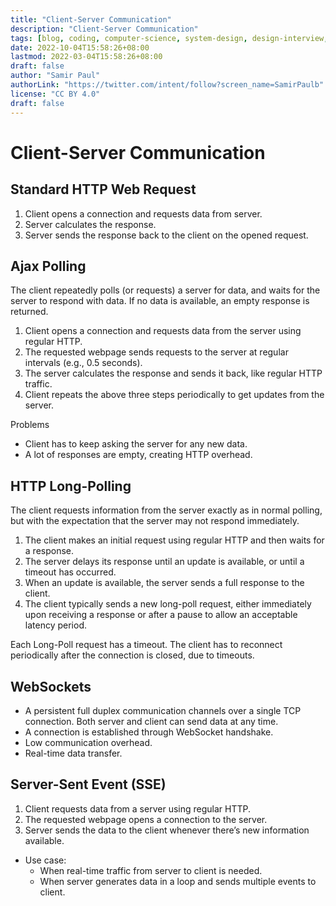 ```yaml
---
title: "Client-Server Communication"
description: "Client-Server Communication"
tags: [blog, coding, computer-science, system-design, design-interview, preparation]
date: 2022-10-04T15:58:26+08:00
lastmod: 2022-03-04T15:58:26+08:00
draft: false
author: "Samir Paul"
authorLink: "https://twitter.com/intent/follow?screen_name=SamirPaulb"
license: "CC BY 4.0"
draft: false
---
```


Client-Server Communication
====

 


## Standard HTTP Web Request
1. Client opens a connection and requests data from server.
2. Server calculates the response.
3. Server sends the response back to the client on the opened request.

## Ajax Polling
The client repeatedly polls (or requests) a server for data, and waits for the server to respond with data. If no data is available, an empty response is returned.

1. Client opens a connection and requests data from the server using regular HTTP.
2. The requested webpage sends requests to the server at regular intervals (e.g., 0.5 seconds).
3. The server calculates the response and sends it back, like regular HTTP traffic.
4. Client repeats the above three steps periodically to get updates from the server.

Problems
- Client has to keep asking the server for any new data.
- A lot of responses are empty, creating HTTP overhead.

## HTTP Long-Polling
The client requests information from the server exactly as in normal polling, but with the expectation that the server may not respond immediately.

1. The client makes an initial request using regular HTTP and then waits for a response.
2. The server delays its response until an update is available, or until a timeout has occurred.
3. When an update is available, the server sends a full response to the client.
4. The client typically sends a new long-poll request, either immediately upon receiving a response or after a pause to allow an acceptable latency period.

Each Long-Poll request has a timeout. The client has to reconnect periodically after the connection is closed, due to timeouts.

## WebSockets
- A persistent full duplex communication channels over a single TCP connection. Both server and client can send data at any time.
- A connection is established through WebSocket handshake.
- Low communication overhead.
- Real-time data transfer.

## Server-Sent Event (SSE)
1. Client requests data from a server using regular HTTP.
2. The requested webpage opens a connection to the server.
3. Server sends the data to the client whenever there’s new information available.

- Use case:
  - When real-time traffic from server to client is needed.
  - When server generates data in a loop and sends multiple events to client.